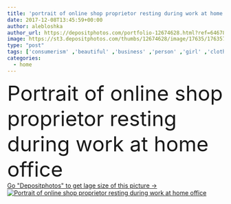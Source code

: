 ```yaml
---
title: 'portrait of online shop proprietor resting during work at home office'
date: 2017-12-08T13:45:59+00:00
author: alebloshka
author_url: https://depositphotos.com/portfolio-12674628.html?ref=64678756
image: https://st3.depositphotos.com/thumbs/12674628/image/17635/176357840/api_thumb_450.jpg?forcejpeg=true
type: "post"
tags: ['consumerism' ,'beautiful' ,'business' ,'person' ,'girl' ,'clothing' ,'people' ,'portrait' ,'technology' ,'style' ,'corporate' ,'rest' ,'stylish' ,'electronic' ,'mobility' ,'wireless' ,'laptop' ,'network' ,'work' ,'clothes' ,'alone' ,'tablet' ,'attractive' ,'executive' ,'casual' ,'owner' ,'distribution' ,'gesture' ,'commerce' ,'Gesturing' ,'appliance' ,'businesswoman' ,'entrepreneur' ,'self employed' ,'proprietor' ,'copy space' ,'home office' ,'young adult' ,'Small Business' ,'caucasian woman' ,'online business' ,'remote work' ,'digital devcies' ]
categories: 
  - home
---
```

<div aling="center">
            <font size="60"> Portrait of online shop proprietor resting during work at home office</font>   
</div>
<div>
    <a href='https://depositphotos.com/176357840/stock-photo-portrait-online-shop-proprietor-resting.html?ref=64678756' target=_blank > Go "Depositphotos" to get lage size of this picture ->
        <img href='https://depositphotos.com/176357840/stock-photo-portrait-online-shop-proprietor-resting.html?ref=64678756' src='https://st3.depositphotos.com/12674628/17635/i/950/depositphotos_176357840-stock-photo-portrait-online-shop-proprietor-resting.jpg?forcejpeg=true' alt='Portrait of online shop proprietor resting during work at home office' >
    </a>
</div>
